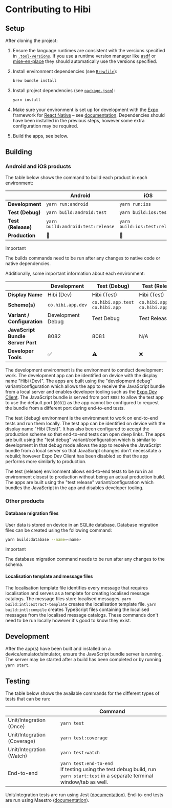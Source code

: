 # Contributing to Hibi

## Setup

After cloning the project:

1. Ensure the language runtimes are consistent with the versions specified in [`.tool-versions`](./.tool-versions). If you use a runtime version manager like [asdf](https://asdf-vm.com) or [mise-en-place](https://mise.jdx.dev) they should automatically use the versions specified.

2. Install environment dependencies (see [`Brewfile`](./Brewfile)):

   ```bash
   brew bundle install
   ```

3. Install project dependencies (see [`package.json`](./package.json)):

   ```bash
   yarn install
   ```

4. Make sure your environment is set up for development with the [Expo](https://docs.expo.dev/) framework for [React Native](https://reactnative.dev) – see [documentation](https://docs.expo.dev/get-started/set-up-your-environment/?mode=development-build&buildEnv=local). Dependencies should have been installed in the previous steps, however some extra configuration may be required.

5. Build the apps, see below.

## Building

### Android and iOS products

The table below shows the command to build each product in each environment:

|                    | Android                           | iOS                           |
| ------------------ | --------------------------------- | ----------------------------- |
| **Development**    | `yarn run:android`                | `yarn run:ios`                |
| **Test (Debug)**   | `yarn build:android:test`         | `yarn build:ios:test`         |
| **Test (Release)** | `yarn build:android:test:release` | `yarn build:ios:test:release` |
| **Production**     | 🚧                                | 🚧                            |

> [!IMPORTANT]
> The builds commands need to be run after any changes to native code or native dependencies.

Additionally, some important information about each environment:

|                                   | Development       | Test (Debug)                          | Test (Release)                        | Production    |
| --------------------------------- | ----------------- | ------------------------------------- | ------------------------------------- | ------------- |
| **Display Name**                  | Hibi (Dev)        | Hibi (Test)                           | Hibi (Test)                           | Hibi          |
| **Scheme(s)**                     | `co.hibi.app.dev` | `co.hibi.app.test`<br />`co.hibi.app` | `co.hibi.app.test`<br />`co.hibi.app` | `co.hibi.app` |
| **Variant / Configuration**       | Development Debug | Test Debug                            | Test Release                          | Release       |
| **JavaScript Bundle Server Port** | 8082              | 8081                                  | N/A                                   | N/A           |
| **Developer Tools**               | ✅                | ⚠️                                    | ❌                                    | ❌            |

The development environment is the environment to conduct development work. The development app can be identified on device with the display name "Hibi (Dev)". The apps are built using the "development debug" variant/configuration which allows the app to receive the JavaScript bundle from a local server and enables developer tooling such as the [Expo Dev Client](https://docs.expo.dev/versions/latest/sdk/dev-client/). The JavaScript bundle is served from port `8082` to allow the test app to use the default port (`8081`) as the app cannot be configured to request the bundle from a different port during end-to-end tests.

The test (debug) environment is the environment to work on end-to-end tests and run them locally. The test app can be identified on device with the display name "Hibi (Test)". It has also been configured to accept the production scheme so that end-to-end tests can open deep links. The apps are built using the "test debug" variant/configuration which is similar to development in that debug mode allows the app to receive the JavaScript bundle from a local server so that JavaScript changes don't necessitate a rebuild; however Expo Dev Client has been disabled so that the app performs more similarly to production.

The test (release) environment allows end-to-end tests to be run in an environment closest to production without being an actual production build. The apps are built using the "test release" variant/configuration which bundles the JavaScript in the app and disables developer tooling.

### Other products

#### Database migration files

User data is stored on device in an SQLite database. Database migration files can be created using the following command:

```bash
yarn build:database --name=<name>
```

> [!IMPORTANT]
> The database migration command needs to be run after any changes to the schema.

#### Localisation template and message files

The localisation template file identifies every message that requires localisation and serves as a template for creating localised message catalogs. The message files store localised messages. `yarn build:intl:extract-template` creates the localisation template file. `yarn build:intl:compile` creates TypeScript files containing the localised messages from the localised message catalogs. These commands don't need to be run locally however it's good to know they exist.

## Development

After the app(s) have been built and installed on a device/emulator/simulator, ensure the JavaScript bundle server is running. The server may be started after a build has been completed or by running `yarn start`.

## Testing

The table below shows the available commands for the different types of tests that can be run:

|                             | Command                                                                                                                             |
| --------------------------- | ----------------------------------------------------------------------------------------------------------------------------------- |
| Unit/Integration (Once)     | `yarn test`                                                                                                                         |
| Unit/Integration (Coverage) | `yarn test:coverage`                                                                                                                |
| Unit/Integration (Watch)    | `yarn test:watch`                                                                                                                   |
| End-to-end                  | `yarn test:end-to-end`<br />If testing using the test debug build, run `yarn start:test` in a separate terminal window/tab as well. |

Unit/integration tests are run using Jest ([documentation](https://jestjs.io/docs/getting-started)). End-to-end tests are run using Maestro ([documentation](https://docs.maestro.dev)).
